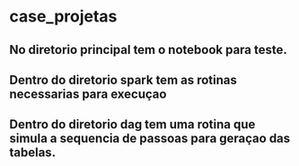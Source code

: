 # case_projetas

## No diretorio principal tem o notebook para teste.

## Dentro do diretorio spark tem as rotinas necessarias para execuçao

## Dentro do diretorio dag tem uma rotina que simula a sequencia de passoas para geraçao das tabelas.
